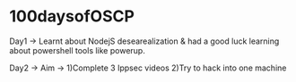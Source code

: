 # 100daysofOSCP


Day1 -> Learnt about NodejS desearealization & had a good luck learning about powershell tools like powerup.

Day2 -> Aim -> 1)Complete 3 Ippsec videos 
               2)Try to hack into one machine
              
